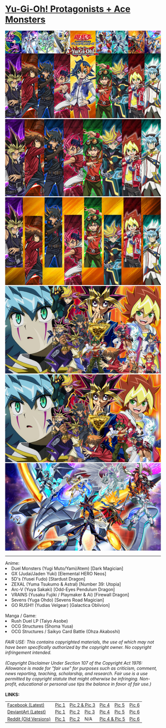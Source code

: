 <h1>
    <a href="https://lancenacabuan.tumblr.com/post/709575256436817920/ygoprotags">
        Yu-Gi-Oh! Protagonists + Ace Monsters
    </a>
</h1>
<a href="https://raw.githubusercontent.com/lancenacabuan/ygo-protags/main/ygo-protags-shoma.jpg">
    <img src="https://raw.githubusercontent.com/lancenacabuan/ygo-protags/main/ygo-protags-shoma.jpg">
</a>
<a href="https://raw.githubusercontent.com/lancenacabuan/ygo-protags/main/ygo-protags-basic.jpg">
    <img src="https://raw.githubusercontent.com/lancenacabuan/ygo-protags/main/ygo-protags-basic.jpg">
</a>
<a href="https://raw.githubusercontent.com/lancenacabuan/ygo-protags/main/ygo-protags-basic-hd.jpg">
    <img src="https://raw.githubusercontent.com/lancenacabuan/ygo-protags/main/ygo-protags-basic-hd.jpg">
</a>
<br>
<a href="https://raw.githubusercontent.com/lancenacabuan/ygo-protags/main/ygo-protags-all.jpg">
    <img src="https://raw.githubusercontent.com/lancenacabuan/ygo-protags/main/ygo-protags-all.jpg">
</a>
<a href="https://raw.githubusercontent.com/lancenacabuan/ygo-protags/main/ygo-protags-anime.jpg">
    <img src="https://raw.githubusercontent.com/lancenacabuan/ygo-protags/main/ygo-protags-anime.jpg">
</a>
<a href="https://raw.githubusercontent.com/lancenacabuan/ygo-protags/main/ygo-protags-aces.jpg">
    <img src="https://raw.githubusercontent.com/lancenacabuan/ygo-protags/main/ygo-protags-aces.jpg">
</a>
<hr>
Anime:<br>
<li>Duel Monsters (Yugi Muto/Yami/Atem) [Dark Magician]</li>
<li>GX (Judai/Jaden Yuki) [Elemental HERO Neos]</li>
<li>5D's (Yusei Fudo) [Stardust Dragon]</li>
<li>ZEXAL (Yuma Tsukumo & Astral) [Number 39: Utopia]</li>
<li>Arc-V (Yuya Sakaki) [Odd-Eyes Pendulum Dragon]</li>
<li>VRAINS (Yusaku Fujiki / Playmaker & Ai) [Firewall Dragon]</li>
<li>Sevens (Yuga Ohdo) [Sevens Road Magician]</li>
<li>GO RUSH!! (Yudias Velgear) [Galactica Oblivion]</li>
<br>
Manga / Game:<br>
<li>Rush Duel LP (Taiyo Asobe)</li>
<li>OCG Structures (Shoma Yusa)</li>
<li>OCG Structures / Saikyo Card Battle (Ohza Akaboshi)</li>
<br>
<i>
FAIR USE: This contains copyrighted materials, the use of which may not have been specifically authorized by the copyright owner. No copyright infringement intended.
<br>
<br>
(Copyright Disclaimer Under Section 107 of the Copyright Act 1976: Allowance is made for "fair use" for purposes such as criticism, comment, news reporting, teaching, scholarship, and research. Fair use is a use permitted by copyright statute that might otherwise be infringing. Non-profit, educational or personal use tips the balance in favor of fair use.)
</i>
<br>
<br>
<b>LINKS:</b>
<table>
    <tbody>
        <tr>
            <td>
                <a href="https://www.facebook.com/lancenacabuan">
                    Facebook (Latest)
                </a>
            </td>
            <td>
                <a href="https://www.facebook.com/lancenacabuan/posts/pfbid02rUpbgjUpuxutvSQgHPZQwTkQHkjmQNgdbviV3vYMjmKWgfzbqxNdVukk3mTVmUxyl">
                    Pic 1
                </a>
            </td>
            <td colspan="2">
                <a href="https://www.facebook.com/lancenacabuan/posts/pfbid02mqqbapz5u7NqsMFwbMG1Mi5xSceZqmDidVpQo38spYPy79wH9t5BB861Pd6mMYRSl">
                    Pic 2 & Pic 3
                </a>
            </td>
            <td>
                <a href="https://www.facebook.com/lancenacabuan/posts/pfbid0KPmGV9LzoYFoQ5QV3CwTN4JnzLSQoyVoQntpceS1VRfab3XeU1qXNGa6gXMRSDK5l">
                    Pic 4
                </a>
            </td>
            <td>
                <a href="https://www.facebook.com/lancenacabuan/posts/pfbid0RRM6b9fk5Qxri5EpBvr9za4Pgjcy1nHY1ErDajr2fvGTonuBM5CpMgr9QHU5WkZYl">
                    Pic 5
                </a>
            </td>
            <td>
                <a href="https://www.facebook.com/lancenacabuan/posts/pfbid0jx69RfLA5MaF8Jo8qRKw4uE2FBK4LSWRYgv8TmjUDra1exqa8gKzR5MTmJPwuFJDl">
                    Pic 6
                </a>
            </td>
        </tr>
        <tr>
            <td>
                <a href="https://www.deviantart.com/c4lance">
                    DeviantArt (Latest)
                </a>
            </td>
            <td>
                <a href="https://www.deviantart.com/c4lance/art/Yu-Gi-Oh-Protagonists-Wallpaper-948790915">
                    Pic 1
                </a>
            </td>
            <td>
                <a href="https://www.deviantart.com/c4lance/art/Yu-Gi-Oh-Protagonists-890247092">
                    Pic 2
                </a>
            </td>
            <td>
                <a href="https://www.deviantart.com/c4lance/art/Yu-Gi-Oh-Protagonists-Gen-1-to-8-HD-948771145">
                    Pic 3
                </a>
            </td>
            <td>
                <a href="https://www.deviantart.com/c4lance/art/Yu-Gi-Oh-Protagonists-Collection-950324939">
                    Pic 4
                </a>
            </td>
            <td>
                <a href="https://www.deviantart.com/c4lance/art/Yu-Gi-Oh-Anime-Protagonists-951950994">
                    Pic 5
                </a>
            </td>
            <td>
                <a href="https://www.deviantart.com/c4lance/art/Yu-Gi-Oh-Protagonists-Ace-Monsters-953414737">
                    Pic 6
                </a>
            </td>
        </tr>
        <tr>
            <td>
                <a href="https://www.reddit.com/user/lancenacabuan/">
                    Reddit (Old Versions)
                </a>
            </td>
            <td>
                <a href="https://www.reddit.com/r/yugioh/comments/10xtz0g/yugioh_protagonists_wallpaper_hd/">
                    Pic 1
                </a>
            </td>
            <td>
                <a href="https://www.reddit.com/r/yugioh/comments/11gvuh9/yugioh_anime_protagonists_gen_1_to_8/">
                    Pic 2
                </a>
            </td>
            <td>
                N/A
            </td>
            <td colspan="2">
                <a href="https://www.reddit.com/r/yugioh/comments/11c8zsy/yugioh_protagonists_wallpaper_1080p_full_hd/">
                    Pic 4 & Pic 5
                </a>
            </td>
            <td>
                <a href="https://www.reddit.com/r/yugioh/comments/11q4c3e/best_ace_monster_which_protagonist_main_ace/">
                    Pic 6
                </a>
            </td>
        </tr>
    </tbody>
</table>